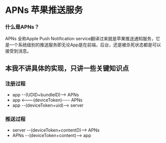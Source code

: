 
# APNs 苹果推送服务

### 什么是APNs？

APNs 全称Apple Push Notification service翻译过来就是苹果推送通知服务，它是一个系统级别的推送服务即无论App是在前端，后台，还是被杀死状态都是可以接受到消息。

## 本我不讲具体的实现，只讲一些关键知识点

### 注册过程
* app --(UDID+bundleID)--> APNs
* app <---(deviceToken)---- APNs
* app --(deviceToken+uid)--> server

### 推送过程
* server --(deviceToken+contentD)--> APNs
* APNs --(deviceToken+content)--> app
